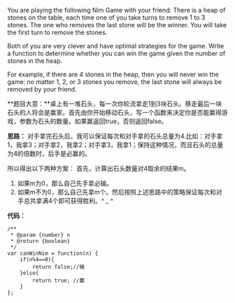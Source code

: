You are playing the following Nim Game with your friend: There is a heap of stones on the table, each time one of you take turns to remove 1 to 3 stones. The one who removes the last stone will be the winner. You will take the first turn to remove the stones.

Both of you are very clever and have optimal strategies for the game. Write a function to determine whether you can win the game given the number of stones in the heap.

For example, if there are 4 stones in the heap, then you will never win the game: no matter 1, 2, or 3 stones you remove, the last stone will always be removed by your friend.

**题目大意：**桌上有一堆石头，每一次你轮流拿走1到3块石头。移走最后一块石头的人将会是赢家。首先由你开始移动石头，写一个函数来决定你是否能赢得游戏，参数为石头的数量。如果赢返回true，否则返回false。

**思路：** 对手拿完石头后，我可以保证每次和对手拿的石头总量为4.比如：对手拿1，我拿3；对手拿2，我拿2；对手拿3，我拿1；保持这种情况，而且石头的总量为4的倍数时，后手是必赢的。

所以得出以下两种方案：
首先，计算出石头数量对4取余的结果m。
1. 如果m为0，那么自己先手拿必输。
2. 如果m不为0，那么自己先拿m个。然后按照上述思路中的策略保证每次和对手总共拿满4个即可获得胜利。^ _ ^

**代码：**

	/**
	 * @param {number} n
	 * @return {boolean}
	 */
	var canWinNim = function(n) {
	    if(n%4==0){
	    	return false;//输
	    }else{
	    	return true; //赢
	    }
	};

